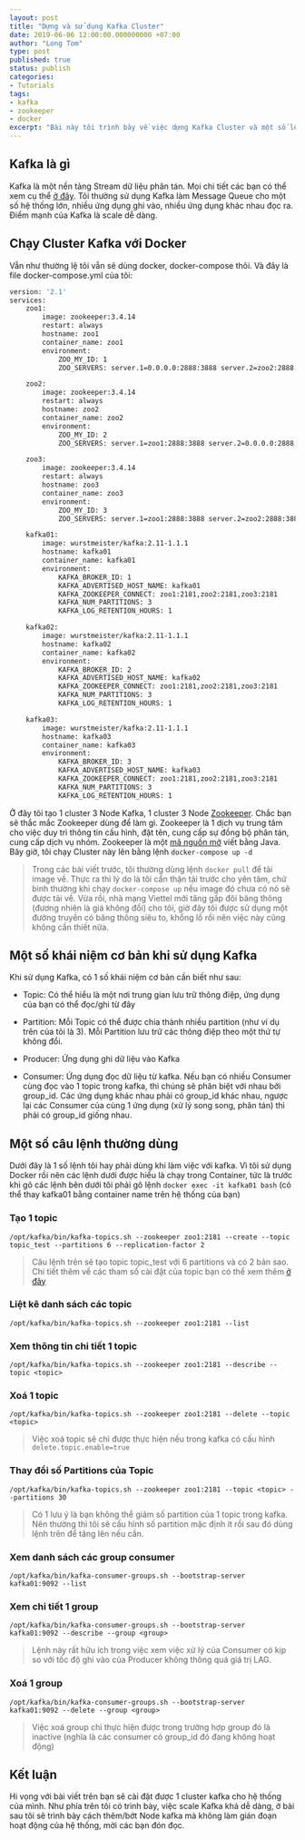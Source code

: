 ```yaml
---
layout: post
title: "Dựng và sử dụng Kafka Cluster"
date: 2019-06-06 12:00:00.000000000 +07:00
author: "Long Tom"
type: post
published: true
status: publish
categories: 
- Tutorials
tags:
- kafka
- zookeeper
- docker
excerpt: "Bài này tôi trình bày về việc dựng Kafka Cluster và một số lệnh thường dùng trong quá trình sử dụng Kafka"
---
```


## Kafka là gì

Kafka là một nền tảng Stream dữ liệu phân tán. Mọi chi tiết các bạn có thể xem cụ thể [ở đây](https://kafka.apache.org/).
Tôi thường sử dụng Kafka làm Message Queue cho một số hệ thống lớn, nhiều ứng dụng ghi vào, nhiều ứng dụng khác nhau đọc ra. Điểm mạnh của Kafka là scale dễ dàng.

## Chạy Cluster Kafka với Docker

Vẫn như thường lệ tôi vẫn sẽ dùng docker, docker-compose thôi. Và đây là file docker-compose.yml của tôi:

```bash
version: '2.1'
services:
    zoo1:
        image: zookeeper:3.4.14
        restart: always
        hostname: zoo1
        container_name: zoo1
        environment:
            ZOO_MY_ID: 1
            ZOO_SERVERS: server.1=0.0.0.0:2888:3888 server.2=zoo2:2888:3888 server.3=zoo3:2888:3888

    zoo2:
        image: zookeeper:3.4.14
        restart: always
        hostname: zoo2
        container_name: zoo2
        environment:
            ZOO_MY_ID: 2
            ZOO_SERVERS: server.1=zoo1:2888:3888 server.2=0.0.0.0:2888:3888 server.3=zoo3:2888:3888

    zoo3:
        image: zookeeper:3.4.14
        restart: always
        hostname: zoo3
        container_name: zoo3
        environment:
            ZOO_MY_ID: 3
            ZOO_SERVERS: server.1=zoo1:2888:3888 server.2=zoo2:2888:3888 server.3=0.0.0.0:2888:3888

    kafka01:
        image: wurstmeister/kafka:2.11-1.1.1
        hostname: kafka01
        container_name: kafka01
        environment:
            KAFKA_BROKER_ID: 1
            KAFKA_ADVERTISED_HOST_NAME: kafka01
            KAFKA_ZOOKEEPER_CONNECT: zoo1:2181,zoo2:2181,zoo3:2181
            KAFKA_NUM_PARTITIONS: 3
            KAFKA_LOG_RETENTION_HOURS: 1

    kafka02:
        image: wurstmeister/kafka:2.11-1.1.1
        hostname: kafka02
        container_name: kafka02
        environment:
            KAFKA_BROKER_ID: 2
            KAFKA_ADVERTISED_HOST_NAME: kafka02
            KAFKA_ZOOKEEPER_CONNECT: zoo1:2181,zoo2:2181,zoo3:2181
            KAFKA_NUM_PARTITIONS: 3
            KAFKA_LOG_RETENTION_HOURS: 1

    kafka03:
        image: wurstmeister/kafka:2.11-1.1.1
        hostname: kafka03
        container_name: kafka03
        environment:
            KAFKA_BROKER_ID: 3
            KAFKA_ADVERTISED_HOST_NAME: kafka03
            KAFKA_ZOOKEEPER_CONNECT: zoo1:2181,zoo2:2181,zoo3:2181
            KAFKA_NUM_PARTITIONS: 3
            KAFKA_LOG_RETENTION_HOURS: 1
```

Ở đây tôi tạo 1 cluster 3 Node Kafka, 1 cluster 3 Node [Zookeeper](https://zookeeper.apache.org/). Chắc bạn sẽ thắc mắc Zookeeper dùng để làm gì. Zookeeper là 1 dịch vụ trung tâm cho việc duy trì thông tin cấu hình, đặt tên, cung cấp sự đồng bộ phân tán, cung cấp dịch vụ nhóm. Zookeeper là một [mã nguồn mở](https://github.com/apache/zookeeper) viết bằng Java.
Bây giờ, tôi chạy Cluster này lên bằng lệnh ```docker-compose up -d```

> Trong các bài viết trước, tôi thường dùng lệnh ```docker pull``` để tải image về. Thực ra thì lý do là tôi cẩn thận tải trước cho yên tâm, chứ bình thường khi chạy ```docker-compose up``` nếu image đó chưa có nó sẽ được tải về. Vừa rồi, nhà mạng Viettel mới tăng gấp đôi băng thông (đương nhiên là giá không đổi) cho tôi, giờ đây tôi được sử dụng một đường truyền có băng thông siêu to, khổng lồ rồi nên việc này cũng không cần thiết nữa.

## Một số khái niệm cơ bản khi sử dụng Kafka

Khi sử dụng Kafka, có 1 số khái niệm cơ bản cần biết như sau:

* Topic: Có thể hiểu là một nơi trung gian lưu trữ thông điệp, ứng dụng của bạn có thể đọc/ghi từ đây

* Partition: Mỗi Topic có thể được chia thành nhiều partition (như ví dụ trên của tôi là 3). Mỗi Partition lưu trữ các thông điệp theo một thứ tự không đổi.

* Producer: Ứng dụng ghi dữ liệu vào Kafka

* Consumer: Ứng dụng đọc dữ liệu từ kafka. Nếu bạn có nhiều Consumer cùng đọc vào 1 topic trong kafka, thì chúng sẽ phân biệt với nhau bởi group_id. Các ứng dụng khác nhau phải có group_id khác nhau, ngược lại các Consumer của cùng 1 ứng dụng (xử lý song song, phân tán) thì phải có group_id giống nhau.

## Một số câu lệnh thường dùng

Dưới đây là 1 số lệnh tôi hay phải dùng khi làm việc với kafka. Vì tôi sử dụng Docker rồi nên các lệnh dưới được hiểu là chạy trong Container, tức là trước khi gõ các lệnh bên dưới tôi phải gõ lệnh ```docker exec -it kafka01 bash``` (có thể thay kafka01 bằng container name trên hệ thống của bạn)

### Tạo 1 topic

```/opt/kafka/bin/kafka-topics.sh --zookeeper zoo1:2181 --create --topic topic_test --partitions 6 --replication-factor 2```
> Câu lệnh trên sẽ tạo topic topic_test với 6 partitions và có 2 bản sao. Chi tiết thêm về các tham số cài đặt của topic bạn có thể xem thêm [ở đây](https://kafka.apache.org/documentation/#topicconfigs)

### Liệt kê danh sách các topic

```/opt/kafka/bin/kafka-topics.sh --zookeeper zoo1:2181 --list```

### Xem thông tin chi tiết 1 topic

```/opt/kafka/bin/kafka-topics.sh --zookeeper zoo1:2181 --describe --topic <topic>```

### Xoá 1 topic

```/opt/kafka/bin/kafka-topics.sh --zookeeper zoo1:2181 --delete --topic <topic>```
> Việc xoá topic sẽ chỉ được thực hiện nếu trong kafka có cấu hình ```delete.topic.enable=true```

### Thay đổi số Partitions của Topic

```/opt/kafka/bin/kafka-topics.sh --zookeeper zoo1:2181 --topic <topic> --partitions 30```

> Có 1 lưu ý là bạn không thể giảm số partition của 1 topic trong kafka. Nên thường thì tôi sẽ cấu hình số partition mặc định ít rồi sau đó dùng lệnh trên để tăng lên nếu cần.

### Xem danh sách các group consumer

```/opt/kafka/bin/kafka-consumer-groups.sh --bootstrap-server kafka01:9092 --list```

### Xem chi tiết 1 group

```/opt/kafka/bin/kafka-consumer-groups.sh --bootstrap-server kafka01:9092 --describe --group <group>```

> Lệnh này rất hữu ích trong việc xem việc xử lý của Consumer có kịp so với tốc độ ghi vào của Producer không thông quá giá trị LAG.

### Xoá 1 group

```/opt/kafka/bin/kafka-consumer-groups.sh --bootstrap-server kafka01:9092 --delete --group <group>```

> Việc xoá group chỉ thực hiện được trong trường hợp group đó là inactive (nghĩa là các consumer có group_id đó đang không hoạt động)

## Kết luận

Hi vọng với bài viết trên bạn sẽ cài đặt được 1 cluster kafka cho hệ thống của mình. Như phía trên tôi có trình bày, việc scale Kafka khá dễ dàng, ở bài sau tôi sẽ trình bày cách thêm/bớt Node kafka mà không làm gián đoạn hoạt động của hệ thống, mời các bạn đón đọc.
